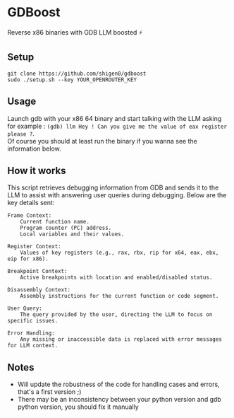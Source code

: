 # GDBoost

Reverse x86 binaries with GDB LLM boosted ⚡

## Setup

`git clone https://github.com/shigen0/gdboost`  
`sudo ./setup.sh --key YOUR_OPENROUTER_KEY`

## Usage

Launch gdb with your x86 64 binary and start talking with the LLM asking for example : `(gdb) llm Hey ! Can you give me the value of eax register please ?`.  
Of course you should at least run the binary if you wanna see the information below.

## How it works

This script retrieves debugging information from GDB and sends it to the LLM to assist with answering user queries during debugging. Below are the key details sent:

    Frame Context:
        Current function name.
        Program counter (PC) address.
        Local variables and their values.

    Register Context:
        Values of key registers (e.g., rax, rbx, rip for x64, eax, ebx, eip for x86).

    Breakpoint Context:
        Active breakpoints with location and enabled/disabled status.

    Disassembly Context:
        Assembly instructions for the current function or code segment.

    User Query:
        The query provided by the user, directing the LLM to focus on specific issues.

    Error Handling:
        Any missing or inaccessible data is replaced with error messages for LLM context.

## Notes

- Will update the robustness of the code for handling cases and errors, that's a first version ;)
- There may be an inconsistency between your python version and gdb python version, you should fix it manually
